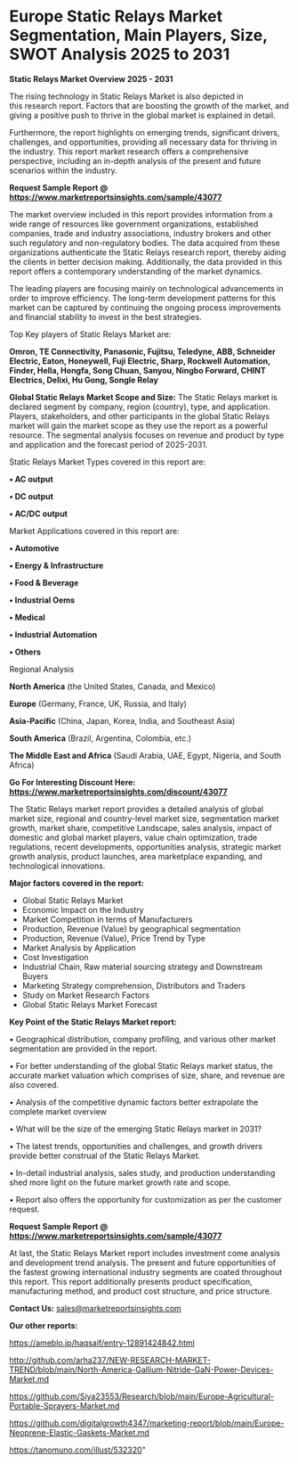 # Europe Static Relays Market Segmentation, Main Players, Size, SWOT Analysis 2025 to 2031

<Strong> Static Relays Market Overview 2025 - 2031</strong>

The rising technology in Static Relays Market is also depicted in this research report. Factors that are boosting the growth of the market, and giving a positive push to thrive in the global market is explained in detail.

Furthermore, the report highlights on emerging trends, significant drivers, challenges, and opportunities, providing all necessary data for thriving in the industry. This report market research offers a comprehensive perspective, including an in-depth analysis of the present and future scenarios within the industry.

<strong>Request Sample Report @ <a href=https://www.marketreportsinsights.com/sample/43077>https://www.marketreportsinsights.com/sample/43077</a></strong>

The market overview included in this report provides information from a wide range of resources like government organizations, established companies, trade and industry associations, industry brokers and other such regulatory and non-regulatory bodies. The data acquired from these organizations authenticate the Static Relays research report, thereby aiding the clients in better decision making. Additionally, the data provided in this report offers a contemporary understanding of the market dynamics.

The leading players are focusing mainly on technological advancements in order to improve efficiency. The long-term development patterns for this market can be captured by continuing the ongoing process improvements and financial stability to invest in the best strategies.

Top Key players of Static Relays Market are:

<strong>Omron, TE Connectivity, Panasonic, Fujitsu, Teledyne, ABB, Schneider Electric, Eaton, Honeywell, Fuji Electric, Sharp, Rockwell Automation, Finder, Hella, Hongfa, Song Chuan, Sanyou, Ningbo Forward, CHINT Electrics, Delixi, Hu Gong, Songle Relay</strong>

<strong><b>Global Static Relays Market Scope and Size:</b></strong>
The Static Relays market is declared segment by company, region (country), type, and application. Players, stakeholders, and other participants in the global Static Relays market will gain the market scope as they use the report as a powerful resource. The segmental analysis focuses on revenue and product by type and application and the forecast period of 2025-2031.

Static Relays Market Types covered in this report are:

<strong>•  AC output

•  DC output

•  AC/DC output</strong>

Market Applications covered in this report are:

<strong>•  Automotive

•  Energy & Infrastructure

•  Food & Beverage

•  Industrial Oems

•  Medical

•  Industrial Automation

•  Others</strong> 

Regional Analysis

<strong>North America</strong> (the United States, Canada, and Mexico)

<strong>Europe</strong> (Germany, France, UK, Russia, and Italy)

<strong>Asia-Pacific</strong> (China, Japan, Korea, India, and Southeast Asia)

<strong>South America</strong> (Brazil, Argentina, Colombia, etc.)

<strong>The Middle East and Africa</strong> (Saudi Arabia, UAE, Egypt, Nigeria, and South Africa)

<strong>Go For Interesting Discount Here: <a href=https://www.marketreportsinsights.com/discount/43077>https://www.marketreportsinsights.com/discount/43077</a></strong>

The Static Relays market report provides a detailed analysis of global market size, regional and country-level market size, segmentation market growth, market share, competitive Landscape, sales analysis, impact of domestic and global market players, value chain optimization, trade regulations, recent developments, opportunities analysis, strategic market growth analysis, product launches, area marketplace expanding, and technological innovations.

<strong><b>Major factors covered in the report:</b></strong>
<ul>
  <li>Global Static Relays Market </li>
  <li>Economic Impact on the Industry</li>
  <li>Market Competition in terms of Manufacturers</li>
  <li>Production, Revenue (Value) by geographical segmentation</li>
  <li>Production, Revenue (Value), Price Trend by Type</li>
  <li>Market Analysis by Application</li>
  <li>Cost Investigation</li>
  <li>Industrial Chain, Raw material sourcing strategy and Downstream Buyers</li>
  <li>Marketing Strategy comprehension, Distributors and Traders</li>
  <li>Study on Market Research Factors</li>
  <li>Global Static Relays Market Forecast</li>
</ul>

<strong><b>Key Point of the Static Relays Market report:</b></strong>

• Geographical distribution, company profiling, and various other market segmentation are provided in the report.

• For better understanding of the global Static Relays market status, the accurate market valuation which comprises of size, share, and revenue are also covered.

• Analysis of the competitive dynamic factors better extrapolate the complete market overview

• What will be the size of the emerging Static Relays market in 2031?

• The latest trends, opportunities and challenges, and growth drivers provide better construal of the Static Relays Market.

• In-detail industrial analysis, sales study, and production understanding shed more light on the future market growth rate and scope.

• Report also offers the opportunity for customization as per the customer request.

<strong>Request Sample Report @ <a href=https://www.marketreportsinsights.com/sample/43077>https://www.marketreportsinsights.com/sample/43077</a></strong>

At last, the Static Relays Market report includes investment come analysis and development trend analysis. The present and future opportunities of the fastest growing international industry segments are coated throughout this report. This report additionally presents product specification, manufacturing method, and product cost structure, and price structure.

<strong>Contact Us:</strong>
sales@marketreportsinsights.com

<strong>Our other reports:</strong>

<a href=https://ameblo.jp/haqsaif/entry-12891424842.html>https://ameblo.jp/haqsaif/entry-12891424842.html</a>

<a href=http://github.com/arha237/NEW-RESEARCH-MARKET-TREND/blob/main/North-America-Gallium-Nitride-GaN-Power-Devices-Market.md>http://github.com/arha237/NEW-RESEARCH-MARKET-TREND/blob/main/North-America-Gallium-Nitride-GaN-Power-Devices-Market.md</a>

<a href=https://github.com/Siya23553/Research/blob/main/Europe-Agricultural-Portable-Sprayers-Market.md>https://github.com/Siya23553/Research/blob/main/Europe-Agricultural-Portable-Sprayers-Market.md</a>

<a href=https://github.com/digitalgrowth4347/marketing-report/blob/main/Europe-Neoprene-Elastic-Gaskets-Market.md>https://github.com/digitalgrowth4347/marketing-report/blob/main/Europe-Neoprene-Elastic-Gaskets-Market.md</a>

<a href=https://tanomuno.com/illust/532320>https://tanomuno.com/illust/532320</a>"
